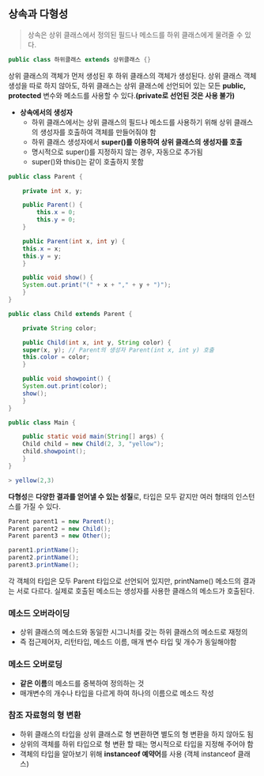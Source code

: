 ## 상속과 다형성

> 상속은 상위 클래스에서 정의된 필드나 메소드를 하위 클래스에게 물려줄 수 있다. 

```java
public class 하위클래스 extends 상위클래스 {}
```

상위 클래스의 객체가 먼저 생성된 후 하위 클래스의 객체가 생성된다. 상위 클래스 객체 생성을 따로 하지 않아도, 하위 클래스는 상위 클래스에 선언되어 있는 모든 **public, protected** 변수와 메소드를 사용할 수 있다.**(private로 선언된 것은 사용 불가)**

- **상속에서의 생성자**
  - 하위 클래스에서는 상위 클래스의 필드나 메소드를 사용하기 위해 상위 클래스의 생성자를 호출하여 객체를 만들어줘야 함
  - 하위 클래스 생성자에서 **super()를 이용하여 상위 클래스의 생성자를 호출**
  - 명시적으로 super()를 지정하지 않는 경우, 자동으로 추가됨
  - super()와 this()는 같이 호출하지 못함

```java
public class Parent {

    private int x, y;

    public Parent() {
        this.x = 0;
        this.y = 0;
    }

    public Parent(int x, int y) {
	this.x = x;
	this.y = y;
    }

    public void show() {
	System.out.print("(" + x + "," + y + ")");
    }
}
```

```java
public class Child extends Parent {

    private String color;

    public Child(int x, int y, String color) {
	super(x, y); // Parent의 생성자 Parent(int x, int y) 호출
	this.color = color;
    }

    public void showpoint() {
	System.out.print(color);
	show();
    }
}
```

```java
public class Main {

    public static void main(String[] args) {
	Child child = new Child(2, 3, "yellow");
	child.showpoint();
    }
}
```

```java
> yellow(2,3)
```

**다형성**은 **다양한 결과를 얻어낼 수 있는 성질**로, 타입은 모두 같지만 여러 형태의 인스턴스를 가질 수 있다.

```java
Parent parent1 = new Parent();
Parent parent2 = new Child();
Parent parent3 = new Other();

parent1.printName();
parent2.printName();
parent3.printName();
```

각 객체의 타입은 모두 Parent 타입으로 선언되어 있지만, printName() 메소드의 결과는 서로 다르다. 실제로 호출된 메소드는 생성자를 사용한 클래스의 메소드가 호출된다.
### 메소드 오버라이딩
  - 상위 클래스의 메소드와 동일한 시그니처를 갖는 하위 클래스의 메소드로 재정의
  - 즉 접근제어자, 리턴타입, 메소드 이름, 매개 변수 타입 및 개수가 동일해야함

### 메소드 오버로딩
  - **같은 이름**의 메소드를 중복하여 정의하는 것
  - 매개변수의 개수나 타입을 다르게 하여 하나의 이름으로 메소드 작성 
    
### 참조 자료형의 형 변환
  - 하위 클래스의 타입을 상위 클래스로 형 변환하면 별도의 형 변환을 하지 않아도 됨
  - 상위의 객체를 하위 타입으로 형 변환 할 때는 명시적으로 타입을 지정해 주어야 함
  - 객체의 타입을 알아보기 위해 **instanceof 예약어**를 사용 (객체 instanceof 클래스)
